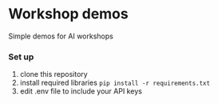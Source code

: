 # Workshop demos
Simple demos for AI workshops

### Set up
1. clone this repository
2. install required libraries `pip install -r requirements.txt`
3. edit .env file to include your API keys


